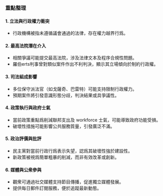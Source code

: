 ### 重點整理

#### 1. 立法與行政權力衝突
- 行政機構被指未遵循議會通過的法律，存在權力越界行爲。

#### 2. 最高法院潛在介入
- 相關爭議可能提交最高法院，涉及法律文本及程序合規性問題。
- 羅伯erts判事曾對類似案件作出不利判決，顯示其立場傾向於制約行政權。

#### 3. 司法組成影響
- 多位保守派法官（如戈薩奇、巴雷特）可能支持限制行政權力。
- 預期案件將引發意識形態分歧，判決結果或具爭議性。

#### 4. 政策執行與政府士氣
- 當前政策重點爲削減聯邦支出及 workforce 士氣，可能導致政府功能受損。
- 破壞性措施可能影響公共服務質量，引發廣泛不滿。

#### 5. 政治評價與批評
- 民主黨對當前行政行爲表示失望，認爲其破壞性強於建設性。
- 新政策被視爲簡單粗暴的削減，而非有效改革或創新。

#### 6. 媒體與公衆參與
- 觀衆可通過社交媒體支持節目傳播，促進獨立媒體發展。
- 提供每日郵件訂閱服務，便於追蹤最新動態。